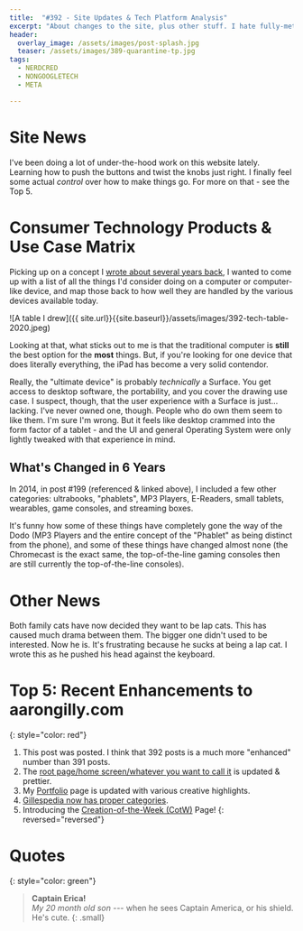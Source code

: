 ```yaml
---
title:  "#392 - Site Updates & Tech Platform Analysis"
excerpt: "About changes to the site, plus other stuff. I hate fully-meta blog posts."
header:
  overlay_image: /assets/images/post-splash.jpg
  teaser: /assets/images/389-quarantine-tp.jpg
tags:
  - NERDCRED
  - NONGOOGLETECH
  - META

---
```


# Site News

I've been doing a lot of under-the-hood work on this website lately. Learning how to push the buttons and twist the knobs just right. I finally feel some actual *control* over how to make things go. For more on that - see the Top 5.

# Consumer Technology Products & Use Case Matrix

Picking up on a concept I [wrote about several years back](https://aarongilly.com/199-feature-tech-setup/), I wanted to come up with a list of all the things I'd consider doing on a computer or computer-like device, and map those back to how well they are handled by the various devices available today.

![A table I drew]({{ site.url}}{{site.baseurl}}/assets/images/392-tech-table-2020.jpeg)

Looking at that, what sticks out to me is that the traditional computer is **still** the best option for the **most** things. But, if you're looking for one device that does literally everything, the iPad has become a very solid contendor. 

Really, the "ultimate device" is probably *technically* a Surface. You get access to desktop software, the portability, and you cover the drawing use case. I suspect, though, that the user experience with a Surface is just... lacking. I've never owned one, though. People who do own them seem to like them. I'm sure I'm wrong. But it feels like desktop crammed into the form factor of a tablet - and the UI and general Operating System were only lightly tweaked with that experience in mind. 

## What's Changed in 6 Years

In 2014, in post #199 (referenced & linked above), I included a few other categories: ultrabooks, "phablets", MP3 Players, E-Readers, small tablets, wearables, game consoles, and streaming boxes. 

It's funny how some of these things have completely gone the way of the Dodo (MP3 Players and the entire concept of the "Phablet" as being distinct from the phone), and some of these things have changed almost none (the Chromecast is the exact same, the top-of-the-line gaming consoles then are still currently the top-of-the-line consoles).

# Other News

Both family cats have now decided they want to be lap cats. This has caused much drama between them. The bigger one didn't used to be interested. Now he is. It's frustrating because he sucks at being a lap cat. I wrote this as he pushed his head against the keyboard.
# Top 5: Recent Enhancements to aarongilly.com
{: style="color: red"}
1. This post was posted. I think that 392 posts is a much more "enhanced" number than 391 posts.
2. The [root page/home screen/whatever you want to call it](http://aarongilly.com) is updated & prettier.
3. My [Portfolio]({{site.url}}/_pages/Portfolio) page is updated with various creative highlights.
4. [Gillespedia now has proper categories]({{site.url}}/categories/).
5. Introducing the [Creation-of-the-Week (CotW)]({{site.url}}/creations/) Page!
{: reversed="reversed"}

# Quotes
{: style="color: green"}
> **Captain Erica!**  
<cite>My 20 month old son</cite> --- when he sees Captain America, or his shield. He's cute.
{: .small}